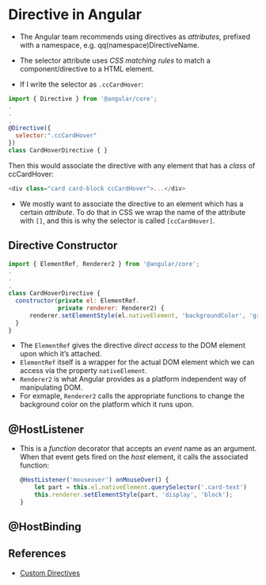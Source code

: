 # Directive in Angular

- The Angular team recommends using directives as *attributes*, prefixed with a namespace, e.g. qq(namespace)DirectiveName.

- The selector attribute uses *CSS matching rules* to match a component/directive to a HTML element.

-  If I write the selector as `.ccCardHover`:

  ```javascript
  import { Directive } from '@angular/core';
  .
  .
  .
  @Directive({
    selector:".ccCardHover"
  })
  class CardHoverDirective { }
  ```

  Then this would associate the directive with any element that has a *class* of ccCardHover:

  ```javascript
  <div class="card card-block ccCardHover">...</div>
  ```

- We mostly want to associate the directive to an element which has a certain *attribute*. To do that in CSS we wrap the name of the attribute with `[]`, and this is why the selector is called `[ccCardHover]`.

## Directive Constructor

```javascript 
import { ElementRef, Renderer2 } from '@angular/core';
.
.
.
class CardHoverDirective {
  constructor(private el: ElementRef.
              private renderer: Renderer2) {
      renderer.setElementStyle(el.nativeElement, 'backgroundColor', 'gray');
  }
}
```

- The `ElementRef` gives the directive *direct access* to the DOM element upon which it’s attached.
- `ElementRef` itself is a wrapper for the actual DOM element which we can access via the property `nativeElement`.
- `Renderer2` is what Angular provides as a platform independent way of manipulating DOM.
- For exmaple, `Renderer2` calls the appropriate functions to change the background color on the platform which it runs upon.

## @HostListener

- This is a *function* decorator that accepts an *event* name as an argument. When that event gets fired on the *host* element, it calls the associated function:

  ```javascript
  @HostListener('mouseover') onMouseOver() { 
      let part = this.el.nativeElement.querySelector('.card-text') 
      this.renderer.setElementStyle(part, 'display', 'block'); 
  }
  ```

## @HostBinding



## References

- [Custom Directives](https://codecraft.tv/courses/angular/custom-directives/hostlistener-and-hostbinding/)